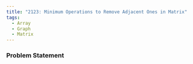 ```yaml
---
title: "2123: Minimum Operations to Remove Adjacent Ones in Matrix"
tags:
  - Array
  - Graph
  - Matrix
---
```

### Problem Statement

